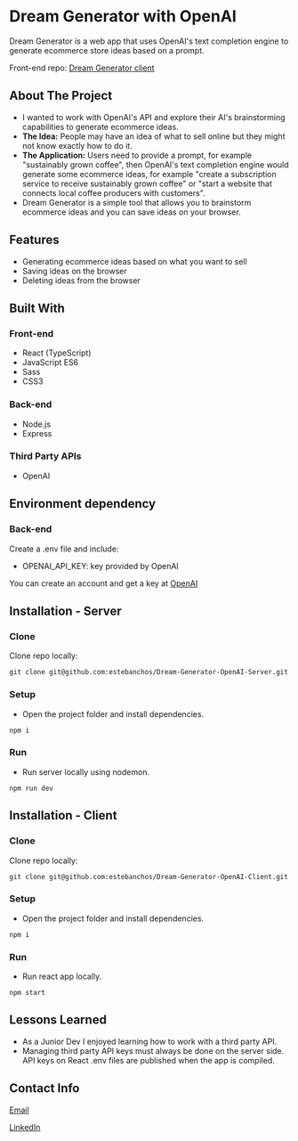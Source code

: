 # Dream Generator with OpenAI
Dream Generator is a web app that uses OpenAI's text completion engine to generate ecommerce store ideas based on a prompt.


Front-end repo: [Dream Generator client](https://github.com/estebanchos/Dream-Generator-OpenAI-Client "Dream-Generator client")

## About The Project 
* I wanted to work with OpenAI's API and explore their AI's brainstorming capabilities to generate ecommerce ideas.
* **The Idea:** People may have an idea of what to sell online but they might not know exactly how to do it. 
* **The Application:** Users need to provide a prompt, for example "sustainably grown coffee", then OpenAI's text completion engine would generate some ecommerce ideas, for example "create a subscription service to receive sustainably grown coffee" or "start a website that connects local coffee producers with customers".
* Dream Generator is a simple tool that allows you to brainstorm ecommerce ideas and you can save ideas on your browser.

## Features
* Generating ecommerce ideas based on what you want to sell
* Saving ideas on the browser
* Deleting ideas from the browser

## Built With
### Front-end
* React (TypeScript)
* JavaScript ES6
* Sass
* CSS3

### Back-end
* Node.js
* Express

### Third Party APIs
* OpenAI

## Environment dependency
### Back-end
Create a .env file and include:
* OPENAI_API_KEY: key provided by OpenAI

You can create an account and get a key at [OpenAI](https://beta.openai.com "OpenAI")

## Installation - Server
### Clone
Clone repo locally:

`git clone git@github.com:estebanchos/Dream-Generator-OpenAI-Server.git`
### Setup
* Open the project folder and install dependencies.

`npm i`
### Run
* Run server locally using nodemon.

`npm run dev`

## Installation - Client
### Clone
Clone repo locally:

`git clone git@github.com:estebanchos/Dream-Generator-OpenAI-Client.git`
### Setup
* Open the project folder and install dependencies.

`npm i`
### Run
* Run react app locally.

`npm start`

## Lessons Learned
* As a Junior Dev I enjoyed learning how to work with a third party API.
* Managing third party API keys must always be done on the server side. API keys on React .env files are published when the app is compiled.

## Contact Info
[Email](mailto:charlie@carlosocampo.ca "Email")

[LinkedIn](https://www.linkedin.com/in/carlosocampo/ "LinkedIn")
